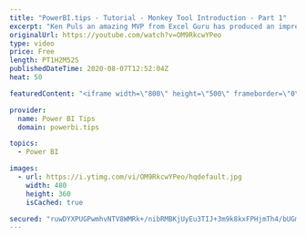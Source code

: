 ```yaml
---
title: "PowerBI.tips - Tutorial - Monkey Tool Introduction - Part 1"
excerpt: "Ken Puls an amazing MVP from Excel Guru has produced an impressive tool, Monkey Tools.  This tool is an Excel Add-in that aids business users to work quickly building Data Models.  Come join us to learn about how this tool can help you in your daily work flow.  Follow Ken  Blog: https://xlguru.ca/blog"
originalUrl: https://youtube.com/watch?v=OM9RkcwYPeo
type: video
price: Free
length: PT1H2M52S
publishedDateTime: 2020-08-07T12:52:04Z
heat: 50

featuredContent: "<iframe width=\"800\" height=\"500\" frameborder=\"0\" src=\"https://www.youtube.com/embed/OM9RkcwYPeo\" allow=\"accelerometer; autoplay; encrypted-media; gyroscope; picture-in-picture\" allowfullscreen></iframe>"

provider:
  name: Power BI Tips
  domain: powerbi.tips

topics:
  - Power BI

images:
  - url: https://i.ytimg.com/vi/OM9RkcwYPeo/hqdefault.jpg
    width: 480
    height: 360
    isCached: true

secured: "ruwDYXPUGPwmhvNTV8WMRk+/nibRMBKjUyEu3TIJ+3m9k8kxFPHjmTh4/bUGmgAu9igeM3rgEYYTiXVPukSZwm/fLWNckGAGmGzbCMQrROzFJAvc8fohgoMHB3neKo5BdL3SbuD7D13D8LQnqpYMHMgz/WSZOshRd+IiPqXAwolSWi8X1T5+nqL7DnAy5W3W9L4gZ+LIkPalhTd8kijiAbfFc52btqQSijv27okFhBr2/kIBiB7mwcKhR4fwYoo2OxOC03zga8+/RQbSzg3FKp6U7smYARHRgSgDhGJd34NrvLS18iYlIsxK2hIQK0LvyYZfyhDcCXG7YZeudduqrMLX3lUEgqswx4j+FdBHlnyfN5G7xu2odnL/66sHVVs9ims4KpRm+cMrrpXWgSz9cU2RNiveFpiryAdJTt86MSc=;+d6SZCc+leM2OMeurz+Vcw=="
---
```


